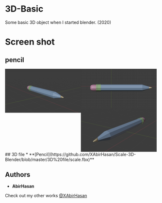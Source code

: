 # 3D-Basic
 Some basic 3D object  when I started blender. (2020)


 # Screen shot

## pencil
<img align="left" src="demo/1.png" alt="pencil" width="250"/>
<img align="left" src="demo/2.png" alt="pencil" width="250"/>
<img align="left" src="demo/3.png" alt="pencil" width="250"/>




<br>
## 3D file
* **[Pencil](https://github.com/XAbirHasan/Scale-3D-Blender/blob/master/3D%20file/scale.fbx)**


## Authors

* **AbirHasan**

Check out my other works [@XAbirHasan](https://github.com/XAbirHasan)
